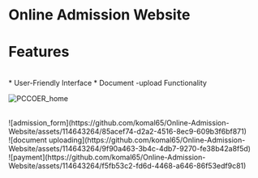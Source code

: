 
# Online Admission Website



# Features


<br>
* User-Friendly Interface
* Document -upload Functionality


<br>

![PCCOER_home](https://github.com/komal65/Online-Admission-Website/assets/114643264/0c879000-9719-4f8d-8d1a-b2e8808c68da) 

<br>
![admission_form](https://github.com/komal65/Online-Admission-Website/assets/114643264/85acef74-d2a2-4516-8ec9-609b3f6bf871)

<br>
![document uploading](https://github.com/komal65/Online-Admission-Website/assets/114643264/9f90a463-3b4c-4db7-9270-fe38b42a8f5d)

<br>
![payment](https://github.com/komal65/Online-Admission-Website/assets/114643264/f5fb53c2-fd6d-4468-a646-86f53edf9c81)

